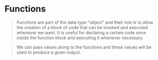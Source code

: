 # Functions

> Functions are part of the data type "object" and their role is to allow the creation of a block of code that can be invoked and executed whenever we want. It is useful for declaring a certain code once inside the function block and executing it whenever necessary.

> We can pass values along to the functions and these values will be used to produce a given output.